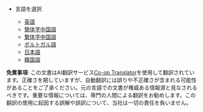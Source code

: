 <!--
CO_OP_TRANSLATOR_METADATA:
{
  "original_hash": "b918f72764505b503a4c2889a438b8d7",
  "translation_date": "2025-05-20T11:19:44+00:00",
  "source_file": "docs/_navbar.md",
  "language_code": "ja"
}
-->
* 言語を選択

    * [英語](../../../../../../..)
    * [簡体字中国語](../../../../../../../translations/cn)
    * [繁体字中国語](../../../../../../../translations/tw)
    * [ポルトガル語](../../../../../../../translations/pt-br)
    * [日本語](../../../../../../../translations/ja-jp)
    * [韓国語](../../../../../../../translations/ko)

**免責事項**:
この文書はAI翻訳サービス[Co-op Translator](https://github.com/Azure/co-op-translator)を使用して翻訳されています。正確さを期していますが、自動翻訳には誤りや不正確さが含まれる可能性があることをご了承ください。元の言語での文書が権威ある情報源と見なされるべきです。重要な情報については、専門の人間による翻訳をお勧めします。この翻訳の使用に起因する誤解や誤訳について、当社は一切の責任を負いません。